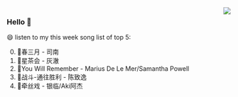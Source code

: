 <img align="right"  src="https://github-readme-stats.vercel.app/api/top-langs/?username=sohyunQVQ" />

### Hello 👋

😄 listen to my this week song list of top 5:

0. 🌈春三月 - 司南
1. 🌈星茶会 - 灰澈
2. 🌈You Will Remember - Marius De Le Mer/Samantha Powell
3. 🌈战斗-通往胜利 - 陈致逸
4. 🌈牵丝戏 - 银临/Aki阿杰

